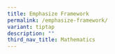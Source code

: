 ```yaml
---
title: Emphasize Framework
permalink: /emphasize-framework/
variant: tiptap
description: ""
third_nav_title: Mathematics
---
```

